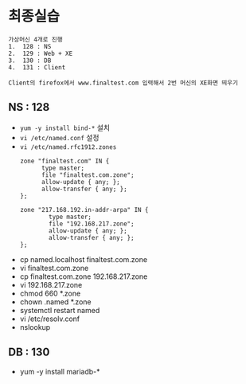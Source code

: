 # 최종실습
```
가상머신 4개로 진행
1.  128 : NS
2.  129 : Web + XE
3.  130 : DB
4.  131 : Client

Client의 firefox에서 www.finaltest.com 입력해서 2번 머신의 XE화면 띄우기
```
## NS : 128
* `yum -y install bind-*` 설치
* `vi /etc/named.conf` 설정
* `vi /etc/named.rfc1912.zones`
  ```
  zone "finaltest.com" IN {
        type master;
        file "finaltest.com.zone";
        allow-update { any; };
        allow-transfer { any; };
  };

  zone "217.168.192.in-addr-arpa" IN {
          type master;
          file "192.168.217.zone";
          allow-update { any; };
          allow-transfer { any; };
  };
  ```
* cp named.localhost finaltest.com.zone
* vi finaltest.com.zone
* cp finaltest.com.zone 192.168.217.zone
* vi 192.168.217.zone
* chmod 660 \*.zone
* chown .named \*.zone
* systemctl restart named
* vi /etc/resolv.conf
* nslookup

## DB : 130
* yum -y install mariadb-*
